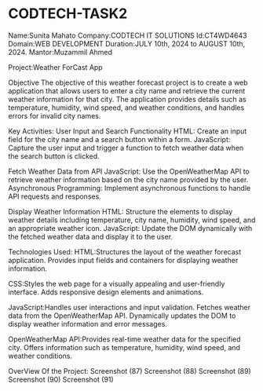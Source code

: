 # CODTECH-TASK2
Name:Sunita Mahato Company:CODTECH IT SOLUTIONS Id:CT4WD4643 Domain:WEB DEVELOPMENT Duration:JULY 10th, 2024 to AUGUST 10th, 2024. Mantor:Muzammil Ahmed

Project:Weather ForCast App

Objective The objective of this weather forecast project is to create a web application that allows users to enter a city name and retrieve the current weather information for that city. The application provides details such as temperature, humidity, wind speed, and weather conditions, and handles errors for invalid city names.

Key Activities: User Input and Search Functionality HTML: Create an input field for the city name and a search button within a form. JavaScript: Capture the user input and trigger a function to fetch weather data when the search button is clicked.

Fetch Weather Data from API JavaScript: Use the OpenWeatherMap API to retrieve weather information based on the city name provided by the user. Asynchronous Programming: Implement asynchronous functions to handle API requests and responses.

Display Weather Information HTML: Structure the elements to display weather details including temperature, city name, humidity, wind speed, and an appropriate weather icon. JavaScript: Update the DOM dynamically with the fetched weather data and display it to the user.

Technologies Used: HTML:Structures the layout of the weather forecast application. Provides input fields and containers for displaying weather information.

CSS:Styles the web page for a visually appealing and user-friendly interface. Adds responsive design elements and animations.

JavaScript:Handles user interactions and input validation. Fetches weather data from the OpenWeatherMap API. Dynamically updates the DOM to display weather information and error messages.

OpenWeatherMap API:Provides real-time weather data for the specified city. Offers information such as temperature, humidity, wind speed, and weather conditions.

OverView Of the Project: 
Screenshot (87) Screenshot (88) Screenshot (89) Screenshot (90) Screenshot (91)

